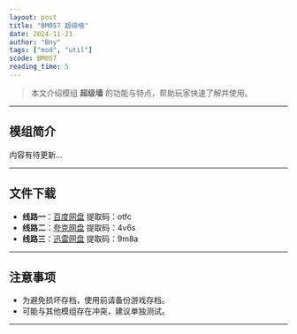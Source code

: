```yaml
---
layout: post
title: "BM057 超级墙"
date: 2024-11-21
author: "Bny"
tags: ["mod", "util"]
scode: BM057
reading_time: 5
---
```


> 本文介绍模组 **超级墙** 的功能与特点，帮助玩家快速了解并使用。

---

## 模组简介

内容有待更新...

---


## 文件下载
- **线路一**：[百度网盘](https://pan.baidu.com/s/1b3paHkWmBD9F7XTg_3HNdg?pwd=otfc)  提取码：otfc  
- **线路二**：[夸克网盘](https://pan.quark.cn/s/3437a8adc616?pwd=4v6s)  提取码：4v6s  
- **线路三**：[迅雷网盘](https://pan.xunlei.com/s/VOCCbb4C2TGNUD5jUMa4uwsoA1?pwd=9m8a)  提取码：9m8a  

---

## 注意事项
- 为避免损坏存档，使用前请备份游戏存档。
- 可能与其他模组存在冲突，建议单独测试。

---

